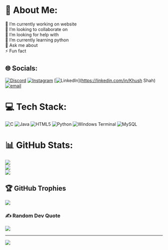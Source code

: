 # 💫 About Me:
🔭 I’m currently working on website <br>👯 I’m looking to collaborate on<br>🤝 I’m looking for help with<br>🌱 I’m currently learning python<br>💬 Ask me about<br>⚡ Fun fact


## 🌐 Socials:
[![Discord](https://img.shields.io/badge/Discord-%237289DA.svg?logo=discord&logoColor=white)](https://discord.gg/705998362297630751) [![Instagram](https://img.shields.io/badge/Instagram-%23E4405F.svg?logo=Instagram&logoColor=white)](https://instagram.com/khush_1751) [![LinkedIn](https://img.shields.io/badge/LinkedIn-%230077B5.svg?logo=linkedin&logoColor=white)](https://linkedin.com/in/Khush Shah) [![email](https://img.shields.io/badge/Email-D14836?logo=gmail&logoColor=white)](mailto:Khush82004@gmail.com) 

# 💻 Tech Stack:
![C](https://img.shields.io/badge/c-%2300599C.svg?style=for-the-badge&logo=c&logoColor=white) ![Java](https://img.shields.io/badge/java-%23ED8B00.svg?style=for-the-badge&logo=openjdk&logoColor=white) ![HTML5](https://img.shields.io/badge/html5-%23E34F26.svg?style=for-the-badge&logo=html5&logoColor=white) ![Python](https://img.shields.io/badge/python-3670A0?style=for-the-badge&logo=python&logoColor=ffdd54) ![Windows Terminal](https://img.shields.io/badge/Windows%20Terminal-%234D4D4D.svg?style=for-the-badge&logo=windows-terminal&logoColor=white) ![MySQL](https://img.shields.io/badge/mysql-4479A1.svg?style=for-the-badge&logo=mysql&logoColor=white)
# 📊 GitHub Stats:
![](https://github-readme-stats.vercel.app/api?username=khush1092&theme=dark&hide_border=false&include_all_commits=false&count_private=true)<br/>
![](https://nirzak-streak-stats.vercel.app/?user=khush1092&theme=dark&hide_border=false)<br/>
![](https://github-readme-stats.vercel.app/api/top-langs/?username=khush1092&theme=dark&hide_border=false&include_all_commits=false&count_private=true&layout=compact)

## 🏆 GitHub Trophies
![](https://github-profile-trophy.vercel.app/?username=khush1092&theme=default&no-frame=true&no-bg=false&margin-w=4)

### ✍️ Random Dev Quote
![](https://quotes-github-readme.vercel.app/api?type=vetical&theme=merko)

---
[![](https://visitcount.itsvg.in/api?id=khush1092&icon=0&color=2)](https://visitcount.itsvg.in)

<!-- Proudly created with GPRM ( https://gprm.itsvg.in ) -->
